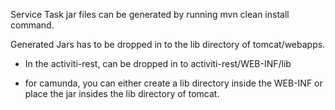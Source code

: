 Service Task jar files can be generated by running mvn clean install command.

Generated Jars has to be dropped in to the lib directory of tomcat/webapps.

 - In the activiti-rest, can be dropped in to activiti-rest/WEB-INF/lib

 - for camunda, you can either create a lib directory inside the WEB-INF or place the jar insides the lib directory of tomcat.





